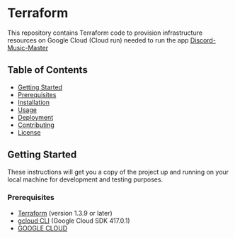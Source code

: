 # Terraform

This repository contains Terraform code to provision infrastructure resources on Google Cloud (Cloud run) needed to run the app [Discord-Music-Master](https://github.com/Game-Linter/Discord-Music-Master)

## Table of Contents

- [Getting Started](#getting-started)
- [Prerequisites](#prerequisites)
- [Installation](#installation)
- [Usage](#usage)
- [Deployment](#deployment)
- [Contributing](#contributing)
- [License](#license)

## Getting Started

These instructions will get you a copy of the project up and running on your local machine for development and testing purposes.

### Prerequisites

- [Terraform](https://www.terraform.io/downloads.html) (version 1.3.9 or later)
- [gcloud CLI](https://cloud.google.com/sdk/docs/install) (Google Cloud SDK 417.0.1)
- [GOOGLE CLOUD](https://console.cloud.google.com/welcome)
